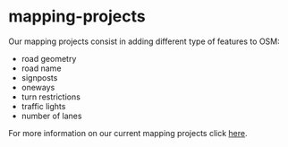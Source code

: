 # mapping-projects
Our mapping projects consist in adding different type of features to OSM: 
  * road geometry
  * road name
  * signposts
  * oneways
  * turn restrictions
  * traffic lights
  * number of lanes
  
For more information on our current mapping projects click [here](https://github.com/TelenavMapping/mapping-projects/issues).
